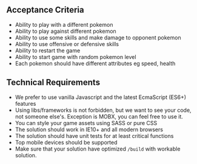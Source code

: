 ## Acceptance Criteria

- Ability to play with a different pokemon
- Ability to play against different pokemon
- Ability to use some skills and make damage to opponent pokemon
- Ability to use offensive or defensive skills
- Ability to restart the game
- Ability to start game with random pokemon level
- Each pokemon should have different attributes eg speed, health

## Technical Requirements

- We prefer to use vanilla Javascript and the latest EcmaScript (ES6+) features
- Using libs/frameworks is not forbidden, but we want to see your code, not someone else's. Exception is MOBX, you can feel free to use it.
- You can style your game assets using SASS or pure CSS
- The solution should work in IE10+ and all modern browsers
- The solution should have unit tests for at least critical functions
- Top mobile devices should be supported
- Make sure that your solution have optimized `/build` with workable solution.
